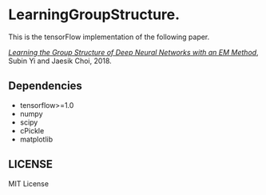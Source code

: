 # LearningGroupStructure. 

This is the tensorFlow implementation of the following paper.  

[_Learning the Group Structure of Deep Neural Networks with an EM Method_](http://sail.unist.ac.kr/papers/ICDM18WLeeSChoiJ.pdf), Subin Yi and 
Jaesik Choi, 2018.  



## Dependencies
* tensorflow>=1.0  
* numpy  
* scipy  
* cPickle  
* matplotlib  

## LICENSE
MIT License
